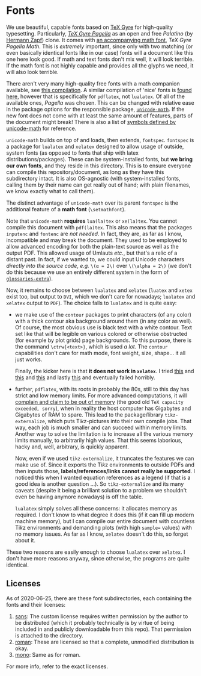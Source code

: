 # Fonts

We use beautiful, capable fonts based on
[TeX Gyre](http://www.gust.org.pl/projects/e-foundry/tex-gyre/index_html)
for high-quality typesetting.
Particularly, [*TeX Gyre Pagella*](http://www.gust.org.pl/projects/e-foundry/tex-gyre/pagella)
as an open and free *Palatino* (by [Hermann Zapf](https://en.wikipedia.org/wiki/Hermann_Zapf))
clone.
It comes with [an accompanying math font](http://www.gust.org.pl/projects/e-foundry/tg-math),
*TeX Gyre Pagella Math*.
This is *extremely* important, since only with two matching (or even basically identical
fonts like in our case) fonts will a document like this one here look good.
If math and text fonts don't mix well, it will look terrible.
If the math font is not highly capable and provides all the glyphs we need,
it will also look terrible.

There aren't very many high-quality free fonts with a math companion available,
see [this compilation](https://tex.stackexchange.com/a/425099/120853).
A similar compilation of 'nice' fonts is [found here](https://tex.stackexchange.com/a/59706/120853),
however that is specifically for `pdflatex`, not `lualatex`.
Of all of the available ones, *Pagella* was chosen.
This can be changed with relative ease in the package options for the responsible package,
[`unicode-math`](https://ctan.org/pkg/unicode-math?lang=en).
If the new font does not come with at least the same amount of features,
parts of the document might break!
There is also a list of
[symbols defined by unicode-math](http://mirrors.ctan.org/macros/latex/contrib/unicode-math/unimath-symbols.pdf)
for reference.

`unicode-math` builds on top of and loads, then extends, `fontspec`.
`fontspec` is a package for `lualatex` and `xelatex` designed to allow usage of outside, system
fonts (as opposed to fonts that ship with latex distributions/packages).
These can be system-installed fonts, but **we bring our own fonts**, and they reside in this directory.
This is to ensure everyone can compile this repository/document,
as long as they have this subdirectory intact.
It is also OS-agnostic
(with system-installed fonts, calling them by their name can get really out of hand;
with plain filenames, we know exactly what to call them).

The distinct advantage of `unicode-math` over its parent `fontspec` is the additional
feature of a **math font** (`\setmathfont`).

Note that `unicode-math` **requires** `lua(la)tex` or `xe(la)tex`.
You cannot compile this document with `pdf(la)tex`.
This also means that the packages `inputenc` and `fontenc` are *not needed*.
In fact, they are, as far as I know, incompatible and may break the document.
They used to be employed to allow advanced encoding for both the plain-text source as
well as the output PDF.
This allowed usage of Umlauts *etc.*, but that's a relic of a distant past.
In fact, if we wanted to, we could input Unicode characters *directly into the source code*,
*e.g.* `\(α = 2\)` over `\(\alpha = 2\)`
(we don't do this because we use an entirely different system in the form of [`glossaries-extra`](glossaries)).

Now, it remains to choose between `lualatex` and `xelatex`
(`luatex` and `xetex` exist too, but output to `DVI`, which we don't care for nowadays;
`lualatex` and `xelatex` output to `PDF`).
The choice falls to `lualatex` and is quite easy:

- we make use of the `contour` packages to print characters (of any color) with a thick
  contour aka background around them (in any color as well).
  Of course, the most obvious use is black text with a white contour.
  Text set like that will be legible on various colored or otherwise obstructed
  (for example by plot grids) page backgrounds.
  To this purpose, there is the command `\ctrw{<text>}`, which is used *a lot*.
  The `contour` capabilities don't care for math mode, font weight, size, shape...
  it all just works.
  
  Finally, the kicker here is that **it does not work in `xelatex`**.
  I tried [this](https://tex.stackexchange.com/questions/421970/contour-text-in-xelatex)
  and [this](https://tex.stackexchange.com/questions/354410/how-should-the-effects-of-manipulating-specials-be-switched-off)
  and [this](https://tex.stackexchange.com/questions/225637/how-to-add-outline-to-a-character-under-xelatex)
  and lastly [this](https://tex.stackexchange.com/questions/25221/outlined-characters)
  and eventually failed horribly.  
- further, `pdflatex`, with its roots in probably the 80s,
  still to this day has strict and low memory limits.
  For more advanced computations, it will
  [complain and claim to be out of memory](https://tex.stackexchange.com/questions/7953/how-to-expand-texs-main-memory-size-pgfplots-memory-overload)
  (the good old `TeX capacity exceeded, sorry`),
  when in reality the host computer has Gigabytes and Gigabytes of RAM to spare.
  This lead to the package/library `tikz-externalize`,
  which puts Ti*k*z-pictures into their own compile jobs.
  That way, each job is much smaller and can succeed within memory limits.
  Another way to solve the limitation is to increase all the various memory limits manually,
  to arbitrarily high values.
  That this seems laborious, hacky and, well, arbitrary, is quickly apparent.
  
  Now, even if we used `tikz-externalize`, it truncates the features we can make use of.
  Since it exports the Ti*k*z environments to outside PDFs and then inputs those,
  **labels/references/links cannot really be supported**.
  I noticed this when I wanted equation references as a legend
  (if that is a good idea is another question ...).
  So `tikz-externalize` and its many caveats
  (despite it being a brilliant solution to a problem we shouldn't even be having anymore nowadays)
  is off the table.
  
  `lualatex` simply solves all these concerns: it allocates memory as required.
  I don't know to what degree it does this (if it can fill up modern machine memory),
  but I can compile our entire document with countless Ti*k*z environments and demanding
  plots (with high `sample=` values) with no memory issues.
  As far as I know, `xelatex` doesn't do this, so forget about it.

These two reasons are easily enough to choose `lualatex` over `xelatex`.
I don't have more reasons anyway, since otherwise, the programs are quite identical.

## Licenses

As of 2020-06-25, there are these font subdirectories, each containing the fonts and their
licenses:

1. [sans](sans/): The custom license requires written permission by the author to be
  distributed (which it probably technically is by virtue of being included in and publicly
  downloadable from this repo). That permission is attached to the directory.
2. [roman](roman/): These are licensed so that a complete, unmodified distribution is okay.
3. [mono](mono/): Same as for roman.

For more info, refer to the exact licenses.
